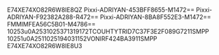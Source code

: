 

E74XE74XO82R6W8IE8QZ
Pixxi-ADRIYAN-453BFF8655-M1472==
Pixxi-ADRIYAN-F92382A288-R472==
Pixxi-ADRIYAN-8BA8F552E3-M1472==
FMMIMFEA56C5B01-M4786==
10253u0A2531025371319172TCOUHTYTRID7C37F3E2F089G7211SMPP
10251u0A2511025194031152VONIRF424BA3911SMPP
E74XE74XO82R6W8IE8U3
